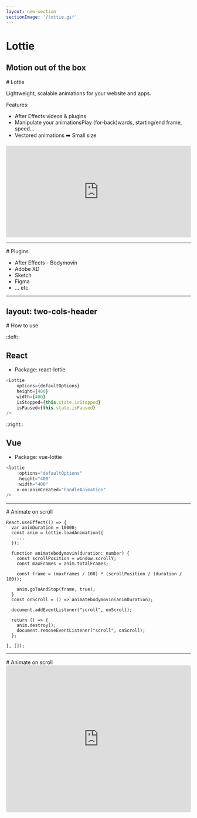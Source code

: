 ```yaml
---
layout: new-section
sectionImage: '/lottie.gif'
---
```


# Lottie
Motion out of the box
---

<MarkerLottie />
# Lottie

Lightweight, scalable animations for your website and apps.

Features:
- After Effects videos & plugins
- Manipulate your animationsPlay (for-back)wards, starting/end frame, speed...
- Vectored animations ➡️ Small size

<div class="mt-2">
  <iframe height="250" style="width: 100%;" scrolling="no" title="Heart animation" src="https://codepen.io/k-ivan/embed/JqXWWr?default-tab=html%2Cresult" frameborder="no" loading="lazy" allowtransparency="true" allowfullscreen="true">
    See the Pen <a href="https://codepen.io/k-ivan/pen/JqXWWr">
    Heart animation</a> by Ivan (<a href="https://codepen.io/k-ivan">@k-ivan</a>)
    on <a href="https://codepen.io">CodePen</a>.
  </iframe>
</div>

---

<MarkerLottie />
# Plugins

- After Effects - Bodymovin
- Adobe XD
- Sketch
- Figma
- ... etc.

---
layout: two-cols-header
---

<MarkerLottie />
# How to use

::left::

## React

<div class="mx-2">

- Package: react-lottie

```js
<Lottie
    options={defaultOptions}
    height={400}
    width={400}
    isStopped={this.state.isStopped}
    isPaused={this.state.isPaused}
/>
```
</div>

::right::

## Vue

<div class="mx-2">

- Package: vue-lottie

```js
<lottie
    :options="defaultOptions"
    :height="400"
    :width="400"
    v-on:animCreated="handleAnimation"
/>
```
</div>

---

<MarkerLottie />
# Animate on scroll

```jsx{all|3-5|17-22|7-15|all}
React.useEffect(() => {
  var animDuration = 10000;
  const anim = lottie.loadAnimation({
    ...
  });

  function animatebodymovin(duration: number) {
    const scrollPosition = window.scrollY;
    const maxFrames = anim.totalFrames;

    const frame = (maxFrames / 100) * (scrollPosition / (duration / 100));

    anim.goToAndStop(frame, true);
  }
  const onScroll = () => animatebodymovin(animDuration);

  document.addEventListener("scroll", onScroll);

  return () => {
    anim.destroy();
    document.removeEventListener("scroll", onScroll);
  };

}, []);
```

---

<MarkerLottie />
# Animate on scroll

<iframe src="https://codesandbox.io/embed/lottie-scroll-animation-47xog?fontsize=14&theme=dark&view=preview"
     style="width:100%; height:400px; border:0; border-radius: 4px; overflow:hidden;"
     title="Lottie Scroll Animation"
     allow="accelerometer; ambient-light-sensor; camera; encrypted-media; geolocation; gyroscope; hid; microphone; midi; payment; usb; vr; xr-spatial-tracking"
     sandbox="allow-forms allow-modals allow-popups allow-presentation allow-same-origin allow-scripts"
   ></iframe>


